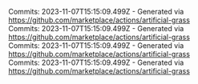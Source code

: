 Commits: 2023-11-07T15:15:09.499Z - Generated via https://github.com/marketplace/actions/artificial-grass
<br>
Commits: 2023-11-07T15:15:09.499Z - Generated via https://github.com/marketplace/actions/artificial-grass
<br>
Commits: 2023-11-07T15:15:09.499Z - Generated via https://github.com/marketplace/actions/artificial-grass
<br>
Commits: 2023-11-07T15:15:09.499Z - Generated via https://github.com/marketplace/actions/artificial-grass
<br>
